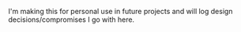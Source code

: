 I'm making this for personal use in future projects and will log design decisions/compromises I go with here.